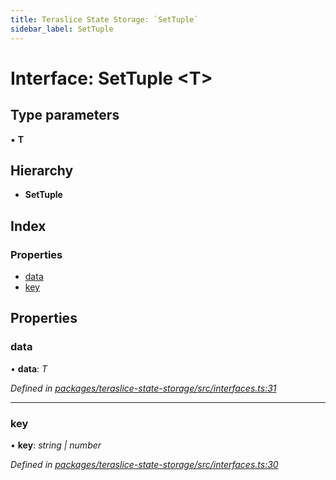```yaml
---
title: Teraslice State Storage: `SetTuple`
sidebar_label: SetTuple
---
```


# Interface: SetTuple <**T**>

## Type parameters

▪ **T**

## Hierarchy

* **SetTuple**

## Index

### Properties

* [data](settuple.md#data)
* [key](settuple.md#key)

## Properties

###  data

• **data**: *T*

*Defined in [packages/teraslice-state-storage/src/interfaces.ts:31](https://github.com/terascope/teraslice/blob/f95bb5556/packages/teraslice-state-storage/src/interfaces.ts#L31)*

___

###  key

• **key**: *string | number*

*Defined in [packages/teraslice-state-storage/src/interfaces.ts:30](https://github.com/terascope/teraslice/blob/f95bb5556/packages/teraslice-state-storage/src/interfaces.ts#L30)*

